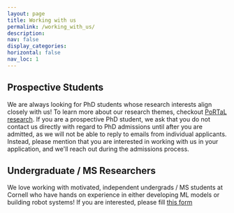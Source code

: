 ```yaml
---
layout: page
title: Working with us
permalink: /working_with_us/
description: 
nav: false
display_categories: 
horizontal: false
nav_loc: 1
---
```


## Prospective Students
We are always looking for PhD students whose research interests align closely with us! To learn more about our research themes, checkout [PoRTaL research](https://portal.cs.cornell.edu/research/). 
If you are a prospective PhD student, we ask that you do not contact us directly with regard to PhD admissions until after you are admitted, as we will not be able to reply to emails from individual applicants. Instead, please mention that you are interested in working with us in your application, and we'll reach out during the admissions process. 

## Undergraduate / MS Researchers
We love working with motivated, independent undergrads / MS students at Cornell who have hands on experience in either developing ML models or building robot systems! If you are interested, please fill [this form](https://docs.google.com/forms/d/e/1FAIpQLSdDJ01HWm-19vNXee8b7r5Qg4CUKi8p8LhofrDvl_gg7I86Fg/viewform?usp=sf_link)